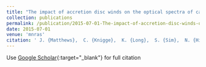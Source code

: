 ```yaml
---
title: "The impact of accretion disc winds on the optical spectra of cataclysmic variables"
collection: publications
permalink: /publication/2015-07-01-The-impact-of-accretion-disc-winds-on-the-optical-spectra-of-cataclysmic-variables
date: 2015-07-01
venue: 'mnras'
citation: ' J. {Matthews},  C. {Knigge},  K. {Long},  S. {Sim},  N. {Higginbottom}, &quot;The impact of accretion disc winds on the optical spectra of cataclysmic variables.&quot; mnras, 2015.'
---
```

Use [Google Scholar](https://scholar.google.com/scholar?q=The+impact+of+accretion+disc+winds+on+the+optical+spectra+of+cataclysmic+variables){:target="_blank"} for full citation